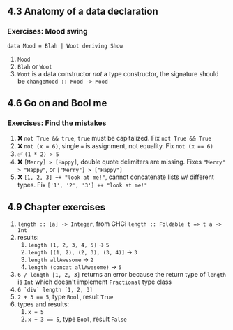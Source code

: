 ## 4.3 Anatomy of a data declaration

### Exercises: Mood swing

`data Mood = Blah | Woot deriving Show`

1. `Mood`
1. `Blah` or `Woot`
1. `Woot` is a data constructor _not_ a type constructor, the signature should be `changeMood :: Mood -> Mood`

## 4.6 Go on and Bool me

### Exercises: Find the mistakes

1. ❌ `not True && true`, `true` must be capitalized. Fix `not True && True`
1. ❌ `not (x = 6)`, single `=` is assignment, not equality. Fix `not (x == 6)`
1. ✅ `(1 * 2) > 5`
1. ❌ `[Merry] > [Happy]`, double quote delimiters are missing. Fixes `"Merry" > "Happy"`, or `["Merry"] > ["Happy"]`
1. ❌ `[1, 2, 3] ++ "look at me!"`, cannot concatenate lists w/ different types. Fix `['1', '2', '3'] ++ "look at me!"`

## 4.9 Chapter exercises

1. `length :: [a] -> Integer`, from GHCi `length :: Foldable t => t a -> Int`
1. results:
   1. `length [1, 2, 3, 4, 5]` -> `5`
   1. `length [(1, 2), (2, 3), (3, 4)]` -> `3`
   1. `length allAwesome` -> `2`
   1. `length (concat allAwesome)` -> `5`
1. `6 / length [1, 2, 3]` returns an error because the return type of `length` is `Int` which doesn't implement `Fractional` type class
1. `` 6 `div` length [1, 2, 3] ``
1. `2 + 3 == 5`, type `Bool`, result `True`
1. types and results:
   1. `x = 5`
   1. `x + 3 == 5`, type `Bool`, result `False`
